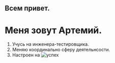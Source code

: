 ## Всем привет.

# Меня зовут Артемий.

1. Учусь на инженера-тестировщика.
2. Меняю координально сферу деятельнсости.
3. Настроен на ![успех](https://github.com/user-attachments/assets/095c9960-a93a-4f97-bb5d-6acfda89af99)
